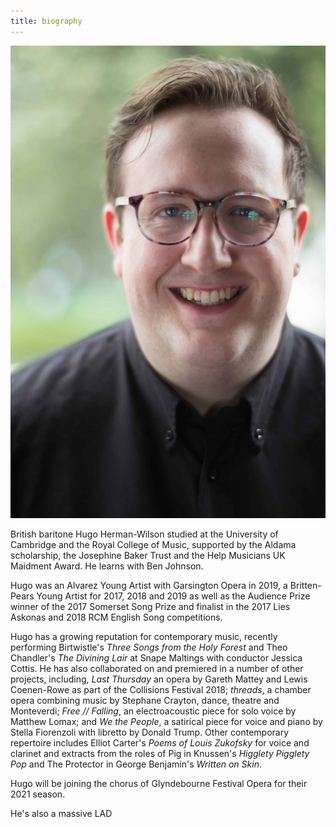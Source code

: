 ```yaml
---
title: biography
---
```

![Headshot image showing Hugo Herman-Wilson](./headshot.jpg)

British baritone Hugo Herman-Wilson studied at the University of Cambridge and the Royal College of Music, supported by the Aldama scholarship, the Josephine Baker Trust and the Help Musicians UK Maidment Award. He learns with Ben Johnson.

Hugo was an Alvarez Young Artist with Garsington Opera in 2019, a Britten-Pears Young Artist for 2017, 2018 and 2019 as well as the Audience Prize winner of the 2017 Somerset Song Prize and finalist in the 2017 Lies Askonas and 2018 RCM English Song competitions.

Hugo has a growing reputation for contemporary music, recently performing Birtwistle's *Three Songs from the Holy Forest* and Theo Chandler's *The Divining Lair* at Snape Maltings with conductor Jessica Cottis. He has also collaborated on and premiered in a number of other projects, including,  *Last Thursday* an opera by Gareth Mattey and Lewis Coenen-Rowe as part of the Collisions Festival 2018;  *threads*, a chamber opera combining music by Stephane Crayton, dance, theatre and Monteverdi; *Free // Falling*, an electroacoustic piece for solo voice by Matthew Lomax; and *We the People*, a satirical piece for voice and piano by Stella Fiorenzoli with libretto by Donald Trump. Other contemporary repertoire includes Elliot Carter's *Poems of Louis Zukofsky* for voice and clarinet and extracts from the roles of Pig in Knussen's *Higglety Pigglety Pop* and The Protector in George Benjamin's *Written on Skin*.

Hugo will be joining the chorus of Glyndebourne Festival Opera for their 2021 season.



He's also a massive LAD